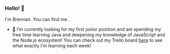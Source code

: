 ### Hello! 👋

I'm Brennan. You can find me .

- 🔭 I’m currently looking for my first junior position and am spending my free time learning Java and deepening my knowledge of JavaScript and the Node.js ecosystem! You can check out my Trello board [here](https://trello.com/b/HXw5AjCt/post-grad-learning) to see what exactly I'm learning each week!

